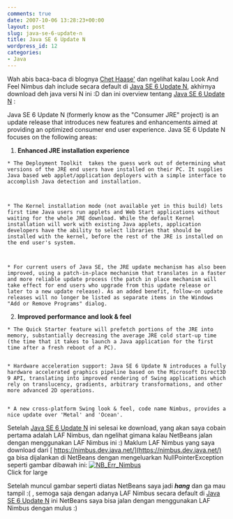 ```yaml
---
comments: true
date: 2007-10-06 13:28:23+00:00
layout: post
slug: java-se-6-update-n
title: Java SE 6 Update N
wordpress_id: 12
categories:
- Java
---
```


Wah abis baca-baca di blognya [Chet Haase'](http://weblogs.java.net/blog/chet/archive/2007/10/early_access_gr.html) dan ngelihat kalau Look And Feel Nimbus dah include secara default di [Java SE 6 Update N](https://jdk6.dev.java.net/6uNea.html), akhirnya download deh java versi N ini :D dan ini overview tentang [Java SE 6 Update N](https://jdk6.dev.java.net/6uNea.html) :

Java SE 6 Update N (formerly know as the "Consumer JRE" project) is an update release that introduces new features and enhancements aimed at providing an optimized consumer end user experience. Java SE 6 Update N focuses on the following areas:
<!-- more -->




  1. **Enhanced JRE installation experience**



    * The Deployment Toolkit  takes the guess work out of determining what versions of the JRE end users have installed on their PC. It supplies Java based web applet/application deployers with a simple interface to accomplish Java detection and installation.



    * The Kernel installation mode (not available yet in this build) lets first time Java users run applets and Web Start applications without waiting for the whole JRE download. While the default Kernel installation will work with existing Java applets, application developers have the ability to select libraries that should be installed with the kernel, before the rest of the JRE is installed on the end user's system.



    * For current users of Java SE, the JRE update mechanism has also been improved, using a patch-in-place mechanism that translates in a faster and more reliable update process (the patch in place mechanism will take effect for end users who upgrade from this update release or later to a new update release). As an added benefit, follow-on update releases will no longer be listed as separate items in the Windows "Add or Remove Programs" dialog.




  2. **Improved performance and look & feel**



    * The Quick Starter feature will prefetch portions of the JRE into memory, substantially decreasing the average JRE cold start-up time (the time that it takes to launch a Java application for the first time after a fresh reboot of a PC).


    * Hardware acceleration support: Java SE 6 Update N introduces a fully hardware accelerated graphics pipeline based on the Microsoft Direct3D 9 API, translating into improved rendering of Swing applications which rely on translucency, gradients, arbitrary transformations, and other more advanced 2D operations.


    * A new cross-platform Swing look & feel, code name Nimbus, provides a nice update over 'Metal' and 'Ocean'.




Setelah [Java SE 6 Update N](https://jdk6.dev.java.net/6uNea.html) ini selesai ke download, yang akan saya cobain pertama adalah LAF Nimbus, dan ngelihat gimana kalau NetBeans jalan dengan menggunakan LAF Nimbus ini :) Maklum LAF Nimbus yang saya download dari [ https://nimbus.dev.java.net/](https://nimbus.dev.java.net/) ga bisa dijalankan di NetBeans dengan mengeluarkan NullPointerException seperti gambar dibawah ini:
[![NB_Err_Nimbus](http://farm3.static.flickr.com/2164/1497061192_5009cbf831_m.jpg)](http://farm3.static.flickr.com/2164/1497061192_39e27ff2e4_o.png)  
Click for large

Setelah muncul gambar seperti diatas NetBeans saya jadi ***hang*** dan ga mau tampil :( , semoga saja dengan adanya LAF Nimbus secara default di [Java SE 6 Update N](https://jdk6.dev.java.net/6uNea.html) ini NetBeans saya bisa jalan dengan menggunakan LAF Nimbus dengan mulus :)
